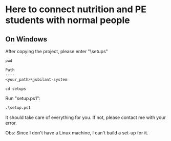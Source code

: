 # Here to connect nutrition and PE students with normal people

## On Windows

After copying the project, please enter "\setups"

```ps
pwd

Path
----
<your_path>\jubilant-system

cd setups
```

Run "setup.ps1":

```ps
.\setup.ps1
```

It should take care of everything for you. If not, please contact me with your error.

Obs: Since I don't have a Linux machine, I can't build a set-up for it.
